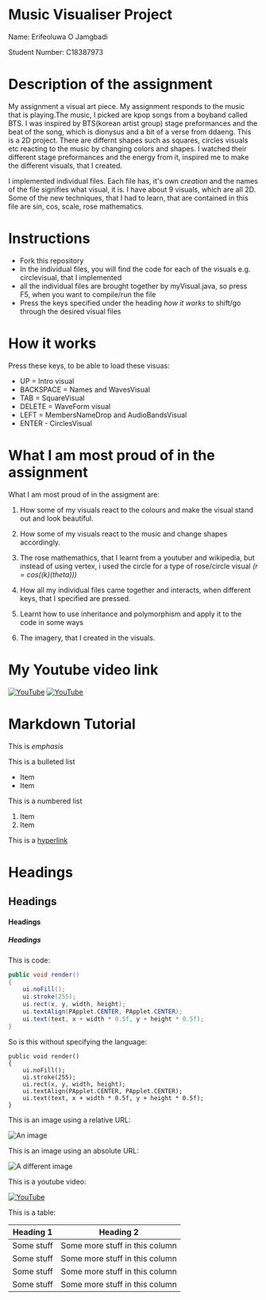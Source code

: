 # Music Visualiser Project

Name: Erifeoluwa O Jamgbadi

Student Number:  C18387973

# Description of the assignment
My assignment a visual art piece. My assignment responds to the music that is playing.The music, I picked are kpop songs from a boyband called BTS. I was inspired by BTS(korean artist group) stage preformances and the beat of the song, which is dionysus and a bit of a verse from ddaeng. This is a 2D project.  There are differnt shapes such as squares, circles visuals etc reacting to the music by changing colors and shapes. I watched their different stage preformances and the energy from it, inspired me to make the different visuals, that I created.

I implemented individual files. Each file has, it's own *creation* and the names of the file signifies what visual, it is. I have about 9 visuals, which are all 2D. Some of the new techniques, that I had to learn, that are contained in this file are sin, cos, scale, rose mathematics.

# Instructions
- Fork this repository 
- In the individual files, you will find the code for each of the visuals e.g. circlevisual, that I implemented 
- all the individual files are brought together by myVisual.java, so press F5, when you want to compile/run the file
- Press the keys specified under the heading *how it works* to shift/go through the desired visual files

# How it works
Press these keys,  to be able to load these visuas:
- UP = Intro visual
- BACKSPACE = Names and WavesVisual 
- TAB = SquareVisual
- DELETE = WaveForm visual
- LEFT = MembersNameDrop and AudioBandsVisual
- ENTER - CirclesVisual

# What I am most proud of in the assignment
What I am most proud of in the assigment are:
1. How some of my visuals react to the colours and make the visual stand out and look beautiful.

1. How some of my visuals react to the music and change shapes accordingly.

1. The rose mathemathics, that I learnt from a youtuber and wikipedia, but instead of using vertex, i used the circle for a type of rose/circle visual *(r = cos((k)(theta)))*

1. How all my individual files came together and interacts, when different keys, that I specified are pressed.

1. Learnt how to use inheritance and polymorphism and apply it to the code in some ways

1. The imagery, that I created in the visuals.


# My Youtube video link
[![YouTube](http://img.youtube.com/vi/J2kHSSFA4NU/0.jpg)](https://youtu.be/OoKRbQnLbT4)
[![YouTube](http://img.youtube.com/vi/J2kHSSFA4NU/0.jpg)](https://youtu.be/WUqwepm9zbQ)


# Markdown Tutorial

This is *emphasis*

This is a bulleted list

- Item
- Item

This is a numbered list

1. Item
1. Item

This is a [hyperlink](http://bryanduggan.org)

# Headings
## Headings
#### Headings
##### Headings

This is code:

```Java
public void render()
{
	ui.noFill();
	ui.stroke(255);
	ui.rect(x, y, width, height);
	ui.textAlign(PApplet.CENTER, PApplet.CENTER);
	ui.text(text, x + width * 0.5f, y + height * 0.5f);
}
```

So is this without specifying the language:

```
public void render()
{
	ui.noFill();
	ui.stroke(255);
	ui.rect(x, y, width, height);
	ui.textAlign(PApplet.CENTER, PApplet.CENTER);
	ui.text(text, x + width * 0.5f, y + height * 0.5f);
}
```

This is an image using a relative URL:

![An image](images/p8.png)

This is an image using an absolute URL:

![A different image](https://bryanduggandotorg.files.wordpress.com/2019/02/infinite-forms-00045.png?w=595&h=&zoom=2)

This is a youtube video:

[![YouTube](http://img.youtube.com/vi/J2kHSSFA4NU/0.jpg)](https://www.youtube.com/watch?v=J2kHSSFA4NU)

This is a table:

| Heading 1 | Heading 2 |
|-----------|-----------|
|Some stuff | Some more stuff in this column |
|Some stuff | Some more stuff in this column |
|Some stuff | Some more stuff in this column |
|Some stuff | Some more stuff in this column |

